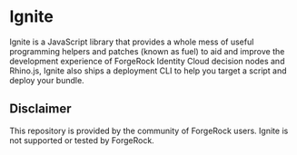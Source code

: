 # Ignite
Ignite is a JavaScript library that provides a whole mess of useful programming helpers and patches (known as fuel) to aid and improve the development experience of ForgeRock Identity Cloud decision nodes and Rhino.js, Ignite also ships a deployment CLI to help you target a script and deploy your bundle.

## Disclaimer
This repository is provided by the community of ForgeRock users. Ignite is not supported or tested by ForgeRock.
